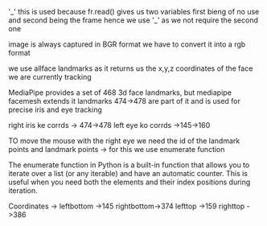 '\_' this is used because fr.read() gives us two variables first bieng of no use and second being the frame hence we use '\_' as we not require the second one

image is always captured in BGR format we have to convert it into a rgb format

we use allface landmarks as it returns us the x,y,z coordinates of the face we are currently tracking

MediaPipe provides a set of 468 3d face landmarks, but mediapipe facemesh extends it landmarks 474->478 are part of it and is used for precise iris and eye tracking

right iris ke corrds -> 474->478
left eye ko corrds ->145->160

TO move the mouse with the right eye we need the id of the landmark points and landmark points -> for this we use enumerate function

The enumerate function in Python is a built-in function that allows you to iterate over a list (or any iterable) and have an automatic counter. This is useful when you need both the elements and their index positions during iteration.

Coordinates ->
leftbottom ->145 rightbottom->374
lefttop ->159 righttop ->386
